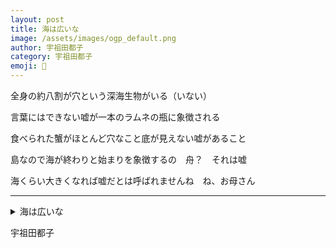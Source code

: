 ```yaml
---
layout: post
title: 海は広いな
image: /assets/images/ogp_default.png
author: 宇祖田都子
category: 宇祖田都子
emoji: 🎈
---
```


<div class="tanka-area"><div class="tanka">
<p>全身の約八割が穴という深海生物がいる（いない）</p>
<p>言葉にはできない嘘が一本のラムネの瓶に象徴される</p>
<p>食べられた蟹がほとんど穴なこと底が見えない嘘があること</p>
<p>島なので海が終わりと始まりを象徴するの　舟？　それは嘘</p>
<p>海くらい大きくなれば嘘だとは呼ばれませんね　ね、お母さん</p></div></div>

---

<details><summary>海は広いな</summary>
全身の約八割が穴という深海生物がいる（いない）<br />
言葉にはできない嘘が一本のラムネの瓶に象徴される<br />
食べられた蟹がほとんど穴なこと底が見えない嘘があること<br />
島なので海が終わりと始まりを象徴するの　舟？　それは嘘<br />
海くらい大きくなれば嘘だとは呼ばれませんね　ね、お母さん<br />
</details>

宇祖田都子
